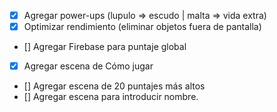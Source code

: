 - [x] Agregar power-ups (lupulo => escudo | malta => vida extra)
- [x] Optimizar rendimiento (eliminar objetos fuera de pantalla)
- [] Agregar Firebase para puntaje global
- [x] Agregar escena de Cómo jugar
- [] Agregar escena de 20 puntajes más altos
- [] Agregar escena para introducir nombre.